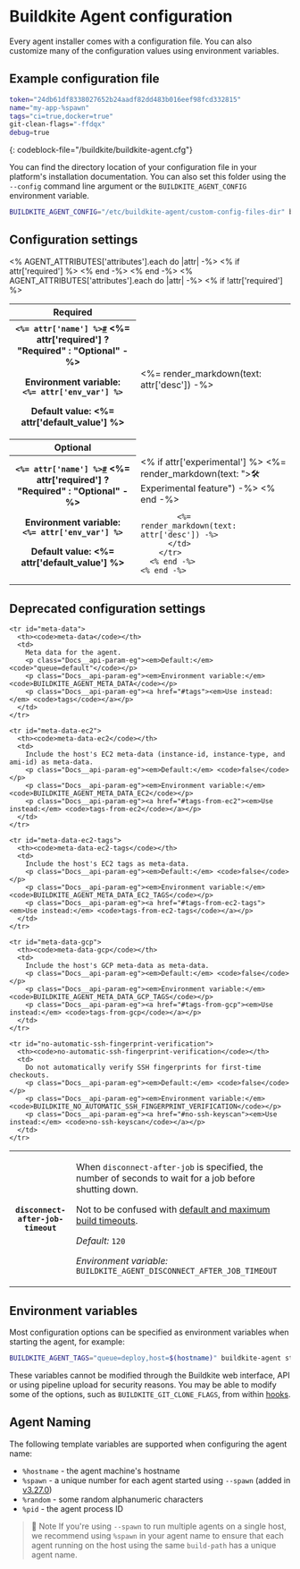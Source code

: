 # Buildkite Agent configuration

Every agent installer comes with a configuration file. You can also customize many of the configuration values using environment variables.


## Example configuration file

```sh
token="24db61df8338027652b24aadf82dd483b016eef98fcd332815"
name="my-app-%spawn"
tags="ci=true,docker=true"
git-clean-flags="-ffdqx"
debug=true
```
{: codeblock-file="/buildkite/buildkite-agent.cfg"}

You can find the directory location of your configuration file in your platform's installation documentation. You can also set this folder using the `--config` command line argument or the `BUILDKITE_AGENT_CONFIG` environment variable.

```sh
BUILDKITE_AGENT_CONFIG="/etc/buildkite-agent/custom-config-files-dir" buildkite-agent start
```

## Configuration settings
<!-- vale off -->
<table class="Docs__attribute__table">
  <colgroup>
    <col>
    <col>
  </colgroup>
  <tbody>
    <tr class="importance required"><th>Required</th></tr>
    <% AGENT_ATTRIBUTES['attributes'].each do |attr| -%>
      <% if attr['required'] %>
        <tr id="<%= attr['name'] %>">
          <th>
            <code><%= attr['name'] %><a class="Docs__attribute__link" href="#<%= attr['name'] %>">#</a></code>
            <span class="Docs__attribute__importance"><%= attr['required'] ? "Required" : "Optional" -%></span>
            <p class="Docs__attribute__env-var">
              <strong>Environment variable: </strong>
              <br/>
              <code><%= attr['env_var'] %></code>
            </p>
            <p class="Docs__attribute__default">
              <strong>Default value: </strong>
              <%= attr['default_value'] %>
            </p>
          </th>
          <td>
            <%= render_markdown(text: attr['desc']) -%>
          </td>
        </tr>
      <% end -%>
    <% end -%>
    <tr class="importance optional"><th>Optional</th></tr>
    <% AGENT_ATTRIBUTES['attributes'].each do |attr| -%>
      <% if !attr['required'] %>
        <tr id="<%= attr['name'] %>">
          <th>
            <code><%= attr['name'] %><a class="Docs__attribute__link" href="#<%= attr['name'] %>">#</a></code>
            <span class="Docs__attribute__importance"><%= attr['required'] ? "<strong>Required</strong>" : "Optional" -%></span>
            <p class="Docs__attribute__env-var">
              <strong>Environment variable: </strong>
              <br/>
              <code><%= attr['env_var'] %></code>
            </p>
            <p class="Docs__attribute__default">
              <strong>Default value: </strong>
              <%= attr['default_value'] %>
            </p>
          </th>
          <td>
            <% if attr['experimental'] %>
              <%= render_markdown(text: ">🛠 Experimental feature") -%>
            <% end -%>

            <%= render_markdown(text: attr['desc']) -%>
          </td>
        </tr>
      <% end -%>
    <% end -%>
  </tbody>
</table>
<!-- vale on -->

## Deprecated configuration settings

<table>
  <tbody>
    <tr id="disconnect-after-job-timeout">
      <th><code>disconnect-after-job-timeout</code></th>
      <td>
        <p>When <code>disconnect-after-job</code> is specified, the number of seconds to wait for a job before shutting down.</p>
        <p>Not to be confused with <a href="/docs/pipelines/configure/build-timeouts#command-timeouts">default and maximum build timeouts</a>.</p>
        <p class="Docs__api-param-eg"><em>Default:</em> <code>120</code></p>
        <p class="Docs__api-param-eg"><em>Environment variable:</em> <code>BUILDKITE_AGENT_DISCONNECT_AFTER_JOB_TIMEOUT</code></p>
      </td>
    </tr>

    <tr id="meta-data">
      <th><code>meta-data</code></th>
      <td>
        Meta data for the agent.
        <p class="Docs__api-param-eg"><em>Default:</em> <code>"queue=default"</code></p>
        <p class="Docs__api-param-eg"><em>Environment variable:</em> <code>BUILDKITE_AGENT_META_DATA</code></p>
        <p class="Docs__api-param-eg"><a href="#tags"><em>Use instead:</em> <code>tags</code></a></p>
      </td>
    </tr>

    <tr id="meta-data-ec2">
      <th><code>meta-data-ec2</code></th>
      <td>
        Include the host's EC2 meta-data (instance-id, instance-type, and ami-id) as meta-data.
        <p class="Docs__api-param-eg"><em>Default:</em> <code>false</code></p>
        <p class="Docs__api-param-eg"><em>Environment variable:</em> <code>BUILDKITE_AGENT_META_DATA_EC2</code></p>
        <p class="Docs__api-param-eg"><a href="#tags-from-ec2"><em>Use instead:</em> <code>tags-from-ec2</code></a></p>
      </td>
    </tr>

    <tr id="meta-data-ec2-tags">
      <th><code>meta-data-ec2-tags</code></th>
      <td>
        Include the host's EC2 tags as meta-data.
        <p class="Docs__api-param-eg"><em>Default:</em> <code>false</code></p>
        <p class="Docs__api-param-eg"><em>Environment variable:</em> <code>BUILDKITE_AGENT_META_DATA_EC2_TAGS</code></p>
        <p class="Docs__api-param-eg"><a href="#tags-from-ec2-tags"><em>Use instead:</em> <code>tags-from-ec2-tags</code></a></p>
      </td>
    </tr>

    <tr id="meta-data-gcp">
      <th><code>meta-data-gcp</code></th>
      <td>
        Include the host's GCP meta-data as meta-data.
        <p class="Docs__api-param-eg"><em>Default:</em> <code>false</code></p>
        <p class="Docs__api-param-eg"><em>Environment variable:</em> <code>BUILDKITE_AGENT_META_DATA_GCP_TAGS</code></p>
        <p class="Docs__api-param-eg"><a href="#tags-from-gcp"><em>Use instead:</em> <code>tags-from-gcp</code></a></p>
      </td>
    </tr>

    <tr id="no-automatic-ssh-fingerprint-verification">
      <th><code>no-automatic-ssh-fingerprint-verification</code></th>
      <td>
        Do not automatically verify SSH fingerprints for first-time checkouts.
        <p class="Docs__api-param-eg"><em>Default:</em> <code>false</code></p>
        <p class="Docs__api-param-eg"><em>Environment variable:</em> <code>BUILDKITE_NO_AUTOMATIC_SSH_FINGERPRINT_VERIFICATION</code></p>
        <p class="Docs__api-param-eg"><a href="#no-ssh-keyscan"><em>Use instead:</em> <code>no-ssh-keyscan</code></a></p>
      </td>
    </tr>
  </tbody>
</table>

## Environment variables

Most configuration options can be specified as environment variables when starting the agent, for example:

```sh
BUILDKITE_AGENT_TAGS="queue=deploy,host=$(hostname)" buildkite-agent start
```

These variables cannot be modified through the Buildkite web interface, API or using pipeline upload for security reasons. You may be able to modify some of the options, such as `BUILDKITE_GIT_CLONE_FLAGS`, from within [hooks](/docs/agent/v3/hooks).

## Agent Naming

The following template variables are supported when configuring the agent name:

- `%hostname` - the agent machine's hostname
- `%spawn` - a unique number for each agent started using `--spawn` (added in [v3.27.0](https://github.com/buildkite/agent/releases/tag/v3.27.0))
- `%random` - some random alphanumeric characters
- `%pid` - the agent process ID

> 📘 Note
> If you're using `--spawn` to run multiple agents on a single host, we recommend using `%spawn` in your agent name to ensure that each agent running on the host using the same `build-path` has a unique agent name.
